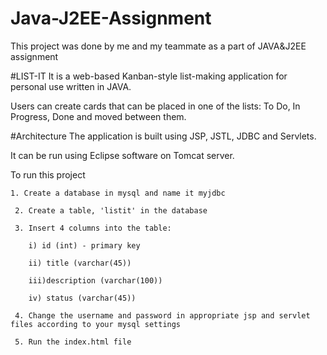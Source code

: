 # Java-J2EE-Assignment
This project was done by me and my teammate as a part of JAVA&J2EE assignment

#LIST-IT
It is a web-based Kanban-style list-making application for personal use written in JAVA.

Users can create cards that can be placed in one of the lists: To Do, In Progress, Done and moved between them.

#Architecture
The application is built using JSP, JSTL, JDBC and Servlets.

It can be run using Eclipse software on Tomcat server. 


To run this project

	1. Create a database in mysql and name it myjdbc

	 2. Create a table, 'listit' in the database 

	 3. Insert 4 columns into the table:

	 	i) id (int) - primary key

	 	ii) title (varchar(45))

	 	iii)description (varchar(100))

	 	iv) status (varchar(45))

	 4. Change the username and password in appropriate jsp and servlet files according to your mysql settings 

	 5. Run the index.html file

